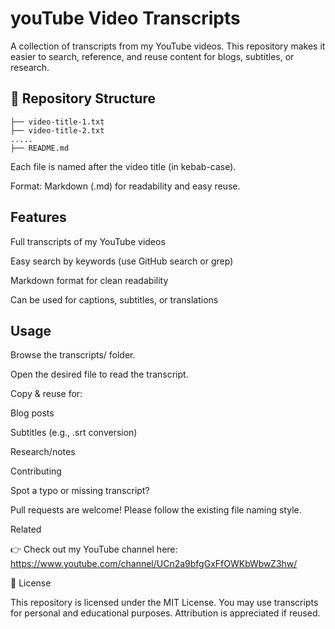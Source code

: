 # youTube Video Transcripts

A collection of transcripts from my YouTube videos. This repository makes it easier to search, reference, and reuse content for blogs, subtitles, or research.

## 📂 Repository Structure

```
├── video-title-1.txt
├── video-title-2.txt
.....
├── README.md
```



Each file is named after the video title (in kebab-case).

Format: Markdown (.md) for readability and easy reuse.

## Features

Full transcripts of my YouTube videos

Easy search by keywords (use GitHub search or grep)

Markdown format for clean readability

Can be used for captions, subtitles, or translations

## Usage

Browse the transcripts/ folder.

Open the desired file to read the transcript.

Copy & reuse for:

Blog posts

Subtitles (e.g., .srt conversion)

Research/notes

Contributing

Spot a typo or missing transcript?

Pull requests are welcome! Please follow the existing file naming style.

Related

👉 Check out my YouTube channel here: https://www.youtube.com/channel/UCn2a9bfgGxFfOWKbWbwZ3hw/

📜 License

This repository is licensed under the MIT License.
You may use transcripts for personal and educational purposes.
Attribution is appreciated if reused.
